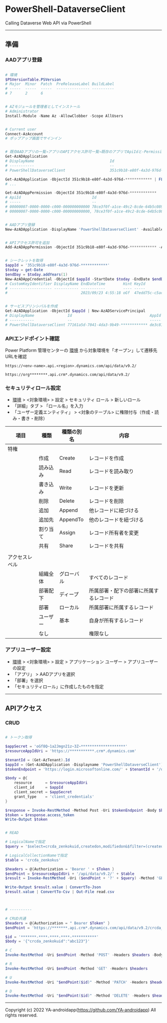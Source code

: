 # PowerShell-DataverseClient

Calling Dataverse Web API via PowerShell

---

## 準備

### AADアプリ登録

```powershell

# 環境
$PSVersionTable.PSVersion
# Major  Minor  Patch  PreReleaseLabel BuildLabel
# -----  -----  -----  --------------- ----------
# 7      2      6


# AZモジュールを管理者としてインストール
# Administrator
Install-Module -Name Az -AllowClobber -Scope AllUsers


# Current user
Connect-AzAccount
# ポップアップ画面でサインイン


# 既存AADアプリの一覧→アプリのAPIアクセス許可一覧→既存のアプリでApiIdと-PermissionIdを確認
Get-AzADApplication
# DisplayName                                  Id                                   AppId
# -----------                                  --                                   -----
# PowerShellDataverseClient                    351c9b18-e80f-4a3d-976d-************ de3c8178-a1d0-4d36-98de-************

Get-AzADApplication -ObjectId 351c9b18-e80f-4a3d-976d-************ | FL -Property *Id
# ...

Get-AzADAppPermission -ObjectId 351c9b18-e80f-4a3d-976d-************
# ApiId                                Id                                   Type
# -----                                --                                   ----
# 00000007-0000-0000-c000-000000000000 78ce3f0f-a1ce-49c2-8cde-64b5c0896db4 Scope
# 00000007-0000-0000-c000-000000000000, 78ce3f0f-a1ce-49c2-8cde-64b5c0896db4 は Dynamics CRM user_impersonation の ApiId, PermissionId


# AADアプリ登録
New-AzADApplication -DisplayName 'PowerShellDataverseClient' -AvailableToOtherTenants $false


# APIアクセス許可を追加
Add-AzADAppPermission -ObjectId 351c9b18-e80f-4a3d-976d-************ -ApiId 00000007-0000-0000-c000-000000000000 -PermissionId 78ce3f0f-a1ce-49c2-8cde-64b5c0896db4


# シークレットを取得
$appId = '351c9b18-e80f-4a3d-976d-************'
$today = get-Date
$endDay = $today.addYears(1)
New-AzADAppCredential -ObjectId $appId -StartDate $today -EndDate $endDay
# CustomKeyIdentifier DisplayName EndDateTime        Hint KeyId                                SecretText                               StartDateTime
# ------------------- ----------- -----------        ---- -----                                ----------                               -------------
#                                 2023/09/23 4:55:18 oGf  47edd75c-c5ac-476f-843e-************ oGf8Q~1a2Jmgn21z~3Z~******************** 2022/09/23 4:55:18


# サービスプリンシパルを作成
Get-AzADApplication -ObjectId $appId | New-AzADServicePrincipal
# DisplayName               Id                                   AppId
# -----------               --                                   -----
# PowerShellDataverseClient 77161a5d-7041-4da3-9b49-************ de3c8178-a1d0-4d36-98de-************

```

### APIエンドポイント確認

Power Platform 管理センターの [環境](https://admin.powerplatform.microsoft.com/environments/) から対象環境を「オープン」して遷移先URLを確認

```
https://<env-name>.api.<region>.dynamics.com/api/data/v9.2/

https://org********.api.crm*.dynamics.com/api/data/v9.2/
```

### セキュリティロール設定

- [環境](https://admin.powerplatform.microsoft.com/environments/) > <対象環境> > 設定 > セキュリティ ロール > 新しいロール
- 「詳細」タブ > 「ロール名」を入力
- 「ユーザー定義エンティティ」 > <対象のテーブル> に権限付与（作成・読み・書き・削除）

| 項目           | 種類     | 種類の別名 | 内容                                   |
| -------------- | -------- | ---------- | -------------------------------------- |
| 特権           |          |            |                                        |
|                | 作成     | Create     | レコードを作成                         |
|                | 読み込み | Read       | レコードを読み取り                     |
|                | 書き込み | Write      | レコードを更新                         |
|                | 削除     | Delete     | レコードを削除                         |
|                | 追加     | Append     | 他レコードに紐づける                   |
|                | 追加先   | AppendTo   | 他のレコードを紐づける                 |
|                | 割り当て | Assign     | レコード所有者を変更                   |
|                | 共有     | Share      | レコードを共有                         |
|                |          |            |                                        |
| アクセスレベル |          |            |                                        |
|                | 組織全体 | グローバル | すべてのレコード                       |
|                | 部署配下 | ディープ   | 所属部署・配下の部署に所属するレコード |
|                | 部署     | ローカル   | 所属部署に所属するレコード             |
|                | ユーザー | 基本       | 自身が所有するレコード                 |
|                | なし     |            | 権限なし                               |


### アプリユーザー設定

- [環境](https://admin.powerplatform.microsoft.com/environments/) > <対象環境> > 設定 > アプリケーション ユーザー > アプリユーザーの設定
- 「アプリ」 > AADアプリを選択
- 「部署」を選択
- 「セキュリティロール」に作成したものを指定

---

## APIアクセス

### CRUD

```powershell

# トークン取得

$appSecret = 'oGf8Q~1a2Jmgn21z~3Z~********************'
$resourceAppIdUri = 'https://***********.crm*.dynamics.com'

$tenantId = (Get-AzTenant).Id
$appId = (Get-AzADApplication -Displayname 'PowerShellDataverseClient').AppId
$tokenEndpoint = 'https://login.microsoftonline.com/' + $tenantId + '/oauth2/token'

$body = @{
    resource      = $resourceAppIdUri
    client_id     = $appId
    client_secret = $appSecret
    grant_type    = 'client_credentials'
}

$response = Invoke-RestMethod -Method Post -Uri $tokenEndpoint -Body $body -ErrorAction Stop
$token = $response.access_token
Write-Output $token

```

```powershell

# READ

# LogicalNameで指定
$query = '$select=crcda_zenkokuid,createdon,modifiedon&$filter=(createdon gt 2022-01-23T01:23:45Z)'

# LogicalCollectionNameで指定
$table = 'crcda_zenkokus'

$headers = @{Authorization = 'Bearer ' + $Token }
$endPoint = $resourceAppIdUri + '/api/data/v9.2/' + $table
$result = Invoke-RestMethod -Uri ($endPoint + '?' + $query) -Method 'GET' -Headers $headers

Write-Output $result.value | ConvertTo-Json
$result.value | ConvertTo-Csv | Out-File read.csv



# ----------

# CRUD共通
$headers = @{Authorization = " Bearer $Token" }
$endPoint = 'https://*******.api.crm*.dynamics.com/api/data/v9.2/crcda_zenkokus'

$id = '*******-****-****-****-***********'
$body = '{"crcda_zenkokuid":"abc123"}'

# C
Invoke-RestMethod -Uri $endPoint -Method 'POST' -Headers $headers -Body $body -ContentType "application/json"

# R
Invoke-RestMethod -Uri $endPoint -Method 'GET' -Headers $headers

# U
Invoke-RestMethod -Uri "$endPoint($id)" -Method 'PATCH' -Headers $headers -Body $body -ContentType "application/json"

# D
Invoke-RestMethod -Uri "$endPoint($id)" -Method 'DELETE' -Headers $headers -Body $body

```

---

Copyright (c) 2022 YA-androidapp(https://github.com/YA-androidapp) All rights reserved.
